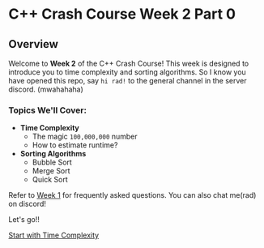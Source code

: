 # C++ Crash Course Week 2 Part 0

## Overview

Welcome to **Week 2** of the C++ Crash Course! This week is designed to introduce you to time complexity and sorting algorithms. So I know you have opened this repo, say `hi rad!` to the general channel in the server discord. (mwahahaha)

### Topics We'll Cover:

- **Time Complexity**
  - The magic `100,000,000` number
  - How to estimate runtime?
- **Sorting Algorithms**
  - Bubble Sort
  - Merge Sort
  - Quick Sort

Refer to [Week 1](https://github.com/UP-Algorithm-Plus-Plus/CPP-Crash-Course-2425A/blob/main/Week_1/Part1.md) for frequently asked questions. You can also chat me(rad) on discord!

Let's go!! 

[Start with Time Complexity](https://github.com/UP-Algorithm-Plus-Plus/CPP-Crash-Course-2425A/blob/main/Week_2/Part2.md)